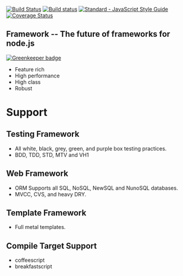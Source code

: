 [![Build Status](https://travis-ci.org/mikeal/framework.svg?branch=master)](https://travis-ci.org/mikeal/framework)
[![Build status](https://ci.appveyor.com/api/projects/status/tcunn23iasi6vi12?svg=true)](https://ci.appveyor.com/project/mikeal/framework)
[![Standard - JavaScript Style Guide](https://img.shields.io/badge/code_style-standard-brightgreen.svg)](http://standardjs.com/)
[![Coverage Status](https://coveralls.io/repos/github/mikeal/framework/badge.svg?branch=master)](https://coveralls.io/github/mikeal/framework?branch=master)

## Framework -- The future of frameworks for node.js

[![Greenkeeper badge](https://badges.greenkeeper.io/mikeal/framework.svg)](https://greenkeeper.io/)

* Feature rich
* High performance
* High class
* Robust

# Support

## Testing Framework

* All white, black, grey, green, and purple box testing practices.
* BDD, TDD, STD, MTV and VH1

## Web Framework

* ORM Supports all SQL, NoSQL, NewSQL and NunoSQL databases.
* MVCC, CVS, and heavy DRY.

## Template Framework

* Full metal templates.

## Compile Target Support

* coffeescript
* breakfastscript
